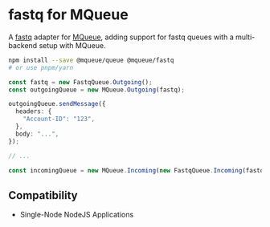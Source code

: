 # fastq for MQueue

A [fastq](https://github.com/mcollina/fastq) adapter for
[MQueue](https://github.com/domwebber/mqueue/blob/main/packages/queue/README.md),
adding support for fastq queues with a multi-backend setup with MQueue.

```bash
npm install --save @mqueue/queue @mqueue/fastq
# or use pnpm/yarn
```

```ts
const fastq = new FastqQueue.Outgoing();
const outgoingQueue = new MQueue.Outgoing(fastq);

outgoingQueue.sendMessage({
  headers: {
    "Account-ID": "123",
  },
  body: "...",
});

// ...

const incomingQueue = new MQueue.Incoming(new FastqQueue.Incoming(fastq));
```

## Compatibility

- Single-Node NodeJS Applications
